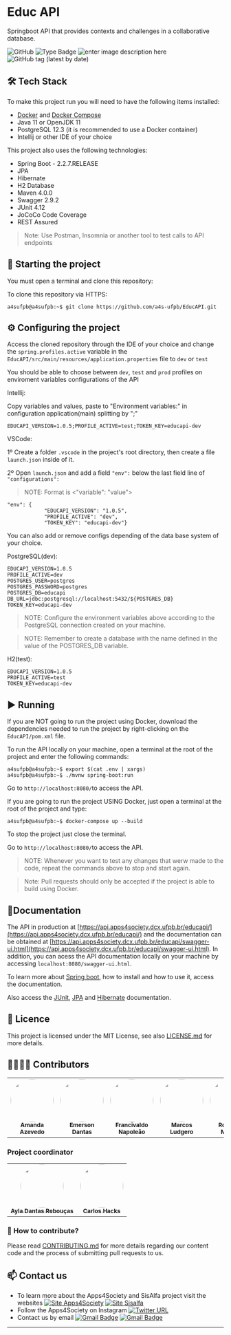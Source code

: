 # Educ API

Springboot API that provides contexts and challenges in a collaborative database.

![GitHub](https://img.shields.io/github/license/a4s-ufpb/EducAPI?label=licence) ![Type Badge](https://img.shields.io/badge/project%3A-Apps4Society-informational) ![enter image description here](https://img.shields.io/badge/project-SisAlfa-yellow)  ![GitHub tag (latest by date)](https://img.shields.io/github/v/tag/a4s-ufpb/EducAPI?color=blueviolet)

## 🛠 Tech Stack

To make this project run you will need to have the following items installed: 

* [Docker](https://docs.docker.com/get-docker/) and [Docker Compose](https://docs.docker.com/compose/install/)
* Java 11 or OpenJDK 11
* PostgreSQL 12.3 (it is recommended to use a Docker container)
* Intellij or other IDE of your choice


This project also uses the following technologies:

* Spring Boot - 2.2.7.RELEASE
* JPA
* Hibernate
* H2 Database
* Maven 4.0.0 
* Swagger 2.9.2
* JUnit 4.12
* JoCoCo Code Coverage
* REST Assured

 > Note: Use Postman, Insomnia or another tool to test calls to API endpoints

## :rocket: Starting the project

You must open a terminal and clone this repository:

To clone this repository via HTTPS:

    a4sufpb@a4sufpb:~$ git clone https://github.com/a4s-ufpb/EducAPI.git

## :gear: Configuring the project

Access the cloned repository through the IDE of your choice and change the `spring.profiles.active` variable in the
`EducAPI/src/main/resources/application.properties` file to `dev` or `test`

You should be able to choose between `dev`, `test` and `prod` profiles on enviroment variables configurations of the API

Intellij:

Copy variables and values, paste to "Environment variables:" in configuration application(main) splitting by ";"

	EDUCAPI_VERSION=1.0.5;PROFILE_ACTIVE=test;TOKEN_KEY=educapi-dev
	


VSCode:

1º Create a folder `.vscode` in the project's root directory, then create a file `launch.json` inside of it.

2º Open `launch.json` and add a field `"env":` below the last field line of `"configurations":`  

> NOTE: Format is <"variable": "value">	

	"env": { 
                "EDUCAPI_VERSION": "1.0.5",
                "PROFILE_ACTIVE": "dev",
                "TOKEN_KEY": "educapi-dev"}


You can also add or remove configs depending of the data base system of your choice.

PostgreSQL(dev):

    EDUCAPI_VERSION=1.0.5
    PROFILE_ACTIVE=dev
    POSTGRES_USER=postgres
    POSTGRES_PASSWORD=postgres
    POSTGRES_DB=educapi
    DB_URL=jdbc:postgresql://localhost:5432/${POSTGRES_DB}
    TOKEN_KEY=educapi-dev
        
> NOTE: Configure the environment variables above according to the PostgreSQL connection created on your machine.

> NOTE: Remember to create a database with the name defined in the value of the POSTGRES_DB variable.


H2(test):
 
    EDUCAPI_VERSION=1.0.5
    PROFILE_ACTIVE=test
    TOKEN_KEY=educapi-dev 

## :arrow_forward: Running

If you are NOT going to run the project using Docker, download the dependencies needed to run the project by right-clicking on the `EducAPI/pom.xml` file.

To run the API locally on your machine, open a terminal at the root of the project and enter the following commands:

    a4sufpb@a4sufpb:~$ export $(cat .env | xargs)
    a4sufpb@a4sufpb:~$ ./mvnw spring-boot:run
    

Go to `http://localhost:8080/`to access the API.

If you are going to run the project USING Docker, just open a terminal at the root of the project and type:

    a4sufpb@a4sufpb:~$ docker-compose up --build

To stop the project just close the terminal.

Go to `http://localhost:8080/`to access the API.

> NOTE: Whenever you want to test any changes that werw made to the code, repeat the commands above to stop and start again.
 
> Note: Pull requests should only be accepted if the project is able to build using Docker.


## :closed_book:Documentation

The API in production at [https://api.apps4society.dcx.ufpb.br/educapi/](https://api.apps4society.dcx.ufpb.br/educapi/) and the documentation can be obtained at [https://api.apps4society.dcx.ufpb.br/educapi/swagger-ui.html](https://api.apps4society.dcx.ufpb.br/educapi/swagger-ui.html). In addition, you can acess the API documentation locally on your machine by accessing `localhost:8080/swagger-ui.html`.

To learn more about [Spring boot](https://spring.io/guides#getting-started-guides), how to install and how to use it, access the documentation.

Also access the [JUnit](https://junit.org/junit4/), [JPA](https://docs.spring.io/spring-data/jpa/docs/current/reference/html/#reference) and [Hibernate](https://hibernate.org/orm/documentation/5.4/) documentation.

## :page_facing_up: Licence

This project is licensed under the MIT License, see also [LICENSE.md](https://github.com/a4s-ufpb/LICENSE.md) for more details.

## 👩‍💻👨‍💻 Contributors 

<table>
  <tr>
    <td align="center">
	    <a href="https://github.com/AmandaAzevedo">
		    <img style="border-radius: 50%;" src="https://avatars2.githubusercontent.com/u/44630609?s=460&u=ff38a29379fef41570bb4850ae4ed4f456873d0d&v=4" width="100px;" alt=""/>
		    <br/><sub><b>Amanda Azevedo</b></sub>
		</a></br>
    </td>
    <td align="center">
	    <a href="https://github.com/EmersonDantas">
		    <img style="border-radius: 50%;" src="https://avatars2.githubusercontent.com/u/30247063?s=460&u=51304437a75b46e7048abd5e1cef2128d59c78f5&v=4" width="100px;" alt=""/>
		    <br/><sub><b>Emerson Dantas</b></sub>
		</a></br>
    </td>
    <td align="center">
	    <a href="https://github.com/NapoleaoHerculano">
		    <img style="border-radius: 50%;" src="https://avatars3.githubusercontent.com/u/33008128?s=460&u=ad3187526aff8c3976abf00160c8ddcb5feec685&v=4" width="100px;" alt=""/>
		    <br/><sub><b>Francivaldo Napoleão</b></sub>
		</a></br>
    </td>
    <td align="center">
	    <a href="https://github.com/MarcosLudgerio">
		    <img style="border-radius: 50%;" src="https://avatars0.githubusercontent.com/u/43012976?s=460&u=1163c04d9f35b577063b3f6550ae520c4dd2f866&v=4" width="100px;" alt=""/>
		    <br/><sub><b>Marcos Ludgero</b></sub>
		</a></br>
    </td>
    <td align="center">
	    <a href="https://github.com/robinsonmourao">
		    <img style="border-radius: 50%;" src="https://avatars.githubusercontent.com/u/49078615?s=460&u=1163c04d9f35b577063b3f6550ae520c4dd2f866&v=4" width="100px;" alt=""/>
		    <br/><sub><b>Robinson Mourão</b></sub>
		</a></br>
    </td>
  </tr>
</table>

### Project coordinator
<table>
	<tr>
		<td align="center">
		    <a href="https://github.com/ayladebora">
			    <img style="border-radius: 50%;" src="https://avatars1.githubusercontent.com/u/1224119?s=460&v=4" width="100px;" alt=""/>
		    <br/><sub><b>Ayla Dantas Rebouças</b></sub>
		</a>
		</br>
    </td>
    <td align="center">
	    <a href="https://github.com/cesdias">
		    <img style="border-radius: 50%;" src="https://avatars1.githubusercontent.com/u/18514013?s=460&u=0c92f6ba0e7145b56d4c2a56b92b63eea07855ca&v=4" width="100px;" alt=""/>
		    <br/><sub><b>Carlos Hacks</b></sub>
		</a></br>
    </td>
	</tr>
</table>

### :handshake: How to contribute? 
Please read [CONTRIBUTING.md](https://github.com/a4s-ufpb/EducAPI/blob/master/CONTRIBUTING.md) for more details regarding our content code and the process of submitting pull requests to us.

## :mailbox: Contact us
* To learn more about the Apps4Society and SisAlfa project visit the websites [![Site Apps4Society](https://img.shields.io/twitter/url?color=blue&label=Site%20Apps4Society&logo=Apps4Society&style=plastic&url=https%3A%2F%2Fapps4society.dcx.ufpb.br)](https://apps4society.dcx.ufpb.br) [![Site Sisalfa](https://img.shields.io/twitter/url?color=yellow&label=Site%20SisAlfa&logo=Sisalfa&style=plastic&url=https%3A%2F%2Fsisalfa.dcx.ufpb.br%2F) ](https://sisalfa.dcx.ufpb.br)
* Follow the Apps4Society on Instagram  [![Twitter URL](https://img.shields.io/twitter/url?color=pink&label=Instagram%20Apps4Society&logo=Instagram&logoColor=rose&style=plastic&url=https%3A%2F%2Fwww.instagram.com%2Fapps4society%2F)](https://instagram.com/apps4society) 
* Contact us by email [![Gmail Badge](https://img.shields.io/badge/-apps4society@dcx.ufpb.br-c14438?style=flat-square&logo=Gmail&logoColor=white&link=mailto:apps4society@dcx.ufpb.br)](apps4society@dcx.ufpb.br) [![Gmail Badge](https://img.shields.io/badge/-sisalfa@dcx.ufpb.br-c14438?style=flat-square&logo=Gmail&logoColor=white&link=mailto:sisalfa@dcx.ufpb.br)](sisalfa@dcx.ufpb.br)
---
